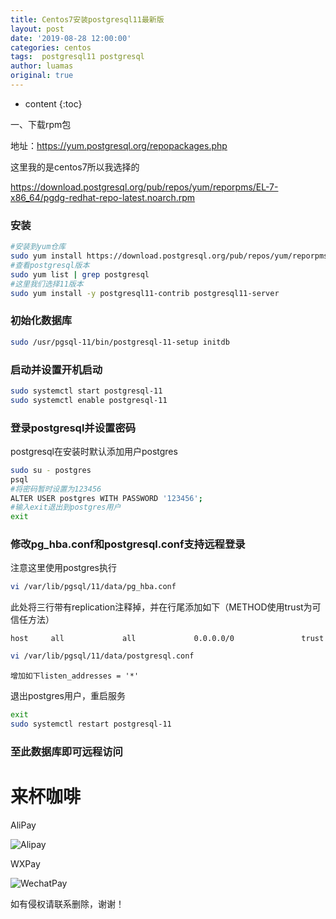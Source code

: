 ```yaml
---
title: Centos7安装postgresql11最新版
layout: post
date: '2019-08-28 12:00:00'
categories: centos
tags:  postgresql11 postgresql
author: luamas
original: true
---
```


* content
{:toc}


一、下载rpm包

地址：https://yum.postgresql.org/repopackages.php

这里我的是centos7所以我选择的

https://download.postgresql.org/pub/repos/yum/reporpms/EL-7-x86_64/pgdg-redhat-repo-latest.noarch.rpm

### 安装
```bash
#安装到yum仓库
sudo yum install https://download.postgresql.org/pub/repos/yum/reporpms/EL-7-x86_64/pgdg-redhat-repo-latest.noarch.rpm
#查看postgresql版本
sudo yum list | grep postgresql
#这里我们选择11版本
sudo yum install -y postgresql11-contrib postgresql11-server
```







### 初始化数据库
```bash
sudo /usr/pgsql-11/bin/postgresql-11-setup initdb
```

### 启动并设置开机启动
```bash
sudo systemctl start postgresql-11
sudo systemctl enable postgresql-11
```

### 登录postgresql并设置密码

postgresql在安装时默认添加用户postgres
```bash
sudo su - postgres
psql
#将密码暂时设置为123456
ALTER USER postgres WITH PASSWORD '123456';
#输入exit退出到postgres用户
exit
```

### 修改pg_hba.conf和postgresql.conf支持远程登录

注意这里使用postgres执行
```bash
vi /var/lib/pgsql/11/data/pg_hba.conf
```

此处将三行带有replication注释掉，并在行尾添加如下（METHOD使用trust为可信任方法）

`host     all             all             0.0.0.0/0               trust`

```bash
vi /var/lib/pgsql/11/data/postgresql.conf
```

`增加如下listen_addresses = '*'`

退出postgres用户，重启服务
```bash
exit
sudo systemctl restart postgresql-11
```

### 至此数据库即可远程访问




# 来杯咖啡

AliPay

![Alipay](http://blog.luamas.com/images/aliPay.jpg)

WXPay

![WechatPay](http://blog.luamas.com/images/wechatPay.jpg)



如有侵权请联系删除，谢谢！

